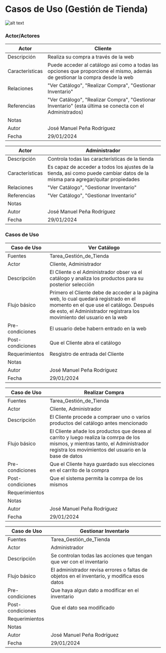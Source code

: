 # Casos de Uso (Gestión de Tienda)

![alt text](image.png)

### Actor/Actores

|  Actor | Cliente |
|---|---|
| Descripción  | Realiza su compra a través de la web |
| Características | Puede acceder al catálogo asi como a todas las opciones que proporcione el mismo, además de gestionar la compra desde la web |
| Relaciones | "Ver Catálogo", "Realizar Compra", "Gestionar Inventario" |
| Referencias | "Ver Catálogo", "Realizar Compra", "Gestionar Inventario" (esta última se conecta con el Administrados) |   
| Notas | |
| Autor  | José Manuel Peña Rodríguez |
|Fecha | 29/01/2024 |

|  Actor | Administrador |
|---|---|
| Descripción  | Controla todas las características de la tienda |
| Características | Es capaz de acceder a todos los ajustes de la tienda, asi como puede cambiar datos de la misma para agregar/quitar propiedades |
| Relaciones | "Ver Catálogo", "Gestionar Inventario"  |
| Referencias | "Ver Catálogo", "Gestionar Inventario" |   
|  Notas |  |
| Autor  | José Manuel Peña Rodríguez |
|Fecha | 29/01/2024 |


### Casos de Uso

|  Caso de Uso | Ver Catálogo |
|---|---|
| Fuentes | Tarea_Gestión_de_Tienda |
| Actor | Cliente, Administrador |
| Descripción | El Cliente o el Administrador obser va el catálogo y analiza los productos para su posterior selección |
| Flujo básico | Primero el Cliente debe de acceder a la página web, lo cual quedará registrado en el momento en el que use el catálogo. Después de esto, el Administrador registrara los movimiento del usuario en la web |
| Pre-condiciones | El usuario debe habern entrado en la web |  
| Post-condiciones  | Que el Cliente abra el catálogo |  
| Requerimientos | Resgistro de entrada del Cliente |
| Notas | |
| Autor  | José Manuel Peña Rodríguez |
| Fecha | 29/01/2024 |

|  Caso de Uso | Realizar Compra |
|---|---|
| Fuentes | Tarea_Gestión_de_Tienda |
| Actor | Cliente, Administrador|
| Descripción | El Cliente procede a compraer uno o varios productos del catálogo antes mencionado |
| Flujo básico | El Cliente añade los productos que desea al carrito y luego realiza la comrpa de los mismos, y mientras tanto, el Administrador registra los movimientos del usuario en la base de datos |
| Pre-condiciones | Que el Cliente haya guardado sus elecciones en el carrito de la compra |  
| Post-condiciones  | Que el sistema permita la comrpa de los mismos |  
| Requerimientos |  |
| Notas |   |
| Autor  | José Manuel Peña Rodríguez |
| Fecha | 29/01/2024 |

|  Caso de Uso | Gestionar Inventario |
|---|---|
| Fuentes | Tarea_Gestión_de_Tienda |
| Actor | Administrador |
| Descripción | Se controlan todas las acciones que tengan que ver con el inventario |
| Flujo básico | El administrador revisa errores o faltas de objetos en el inventario, y modifica esos datos|
| Pre-condiciones | Que haya algun dato a modificar en el inventario |  
| Post-condiciones  | Que el dato sea modificado |  
| Requerimientos | |
| Notas | |
| Autor  | José Manuel Peña Rodríguez |
| Fecha | 29/01/2024 | 
